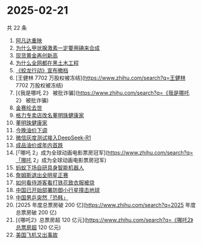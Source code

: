 # 2025-02-21

共 22 条

<!-- BEGIN ZHIHUSEARCH -->
<!-- 最后更新时间 Fri Feb 21 2025 15:14:03 GMT+0800 (China Standard Time) -->
1. [阿凡达重映](https://www.zhihu.com/search?q=阿凡达重映)
1. [为什么甲状腺激素一定要用碘来合成](https://www.zhihu.com/search?q=为什么甲状腺激素一定要用碘来合成)
1. [现货黄金再创新高](https://www.zhihu.com/search?q=现货黄金再创新高)
1. [为什么全网都在黑土木工程](https://www.zhihu.com/search?q=为什么全网都在黑土木工程)
1. [《蛟龙行动》宣布撤档](https://www.zhihu.com/search?q=《蛟龙行动》宣布撤档)
1. [王健林 7702 万股权被冻结](https://www.zhihu.com/search?q=王健林 7702 万股权被冻结)
1. [《我是哪吒 2》 被批诈骗](https://www.zhihu.com/search?q=《我是哪吒 2》 被批诈骗)
1. [金赛纶去世](https://www.zhihu.com/search?q=金赛纶去世)
1. [格力专卖店改名董明珠健康家](https://www.zhihu.com/search?q=格力专卖店改名董明珠健康家)
1. [董明珠健康家](https://www.zhihu.com/search?q=董明珠健康家)
1. [今晚油价下调](https://www.zhihu.com/search?q=今晚油价下调)
1. [微信灰度测试接入DeepSeek-R1](https://www.zhihu.com/search?q=微信灰度测试接入DeepSeek-R1)
1. [成品油价或年内首跌](https://www.zhihu.com/search?q=成品油价或年内首跌)
1. [「哪吒 2」成为全球动画电影票房冠军](https://www.zhihu.com/search?q=「哪吒 2」成为全球动画电影票房冠军)
1. [蚂蚁下场自研具身智能机器人](https://www.zhihu.com/search?q=蚂蚁下场自研具身智能机器人)
1. [詹姆斯退出全明星正赛](https://www.zhihu.com/search?q=詹姆斯退出全明星正赛)
1. [如何看待游客看打铁花致衣服被烧](https://www.zhihu.com/search?q=如何看待游客看打铁花致衣服被烧)
1. [中国已开始部署防御小行星撞击地球](https://www.zhihu.com/search?q=中国已开始部署防御小行星撞击地球)
1. [中国男乒突然「恐韩」](https://www.zhihu.com/search?q=中国男乒突然「恐韩」)
1. [2025 年度总票房破 200 亿](https://www.zhihu.com/search?q=2025 年度总票房破 200 亿)
1. [《哪吒2》总票房超 120 亿元](https://www.zhihu.com/search?q=《哪吒2》总票房超 120 亿元)
1. [美国飞机又出事故](https://www.zhihu.com/search?q=美国飞机又出事故)
<!-- END ZHIHUSEARCH -->
